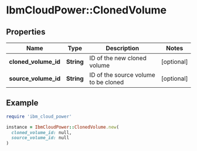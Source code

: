 # IbmCloudPower::ClonedVolume

## Properties

| Name | Type | Description | Notes |
| ---- | ---- | ----------- | ----- |
| **cloned_volume_id** | **String** | ID of the new cloned volume | [optional] |
| **source_volume_id** | **String** | ID of the source volume to be cloned | [optional] |

## Example

```ruby
require 'ibm_cloud_power'

instance = IbmCloudPower::ClonedVolume.new(
  cloned_volume_id: null,
  source_volume_id: null
)
```

